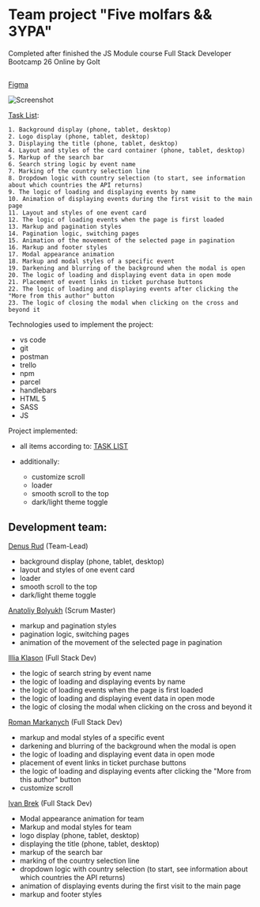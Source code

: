 # Team project "Five molfars && 3YPA"

Completed after finished the JS Module course Full Stack Developer Bootcamp 26
Online by GoIt

##

[Figma](<https://www.figma.com/file/AOs5DvnIvdZ67VSFGB2vXc/EVENT-BOOSTER-(Copy)?node-id=0%3A1>)

![Screenshot](./assets/status.png)

[Task List](https://docs.google.com/spreadsheets/d/18ZVUlEGkuRkVgS3UyUZ-1_SAuVJoNGjzhUcUF3xOhRQ/edit#gid=0):

```
1. Background display (phone, tablet, desktop)
2. Logo display (phone, tablet, desktop)
3. Displaying the title (phone, tablet, desktop)
4. Layout and styles of the card container (phone, tablet, desktop)
5. Markup of the search bar
6. Search string logic by event name
7. Marking of the country selection line
8. Dropdown logic with country selection (to start, see information about which countries the API returns)
9. The logic of loading and displaying events by name
10. Animation of displaying events during the first visit to the main page
11. Layout and styles of one event card
12. The logic of loading events when the page is first loaded
13. Markup and pagination styles
14. Pagination logic, switching pages
15. Animation of the movement of the selected page in pagination
16. Markup and footer styles
17. Modal appearance animation
18. Markup and modal styles of a specific event
19. Darkening and blurring of the background when the modal is open
20. The logic of loading and displaying event data in open mode
21. Placement of event links in ticket purchase buttons
22. The logic of loading and displaying events after clicking the "More from this author" button
23. The logic of closing the modal when clicking on the cross and beyond it
```

Technologies used to implement the project:

- vs code
- git
- postman
- trello
- npm
- parcel
- handlebars
- HTML 5
- SASS 
- JS

Project implemented:

- all items according to:
  [TASK LIST](https://docs.google.com/spreadsheets/d/18ZVUlEGkuRkVgS3UyUZ-1_SAuVJoNGjzhUcUF3xOhRQ/edit#gid=0)

- additionally:
  - customize scroll
  - loader
  - smooth scroll to the top
  - dark/light theme toggle

## Development team:

[Denus Rud](https://github.com/illFoXlli) (Team-Lead)

- background display (phone, tablet, desktop)
- layout and styles of one event card
- loader
- smooth scroll to the top
- dark/light theme toggle

[Anatoliy Bolyukh](https://github.com/ivan-box) (Scrum Master)

- markup and pagination styles
- pagination logic, switching pages
- animation of the movement of the selected page in pagination

[Illia Klason](https://github.com/IlliaKlason) (Full Stack Dev)

- the logic of search string by event name
- the logic of loading and displaying events by name
- the logic of loading events when the page is first loaded
- the logic of loading and displaying event data in open mode
- the logic of closing the modal when clicking on the cross and beyond it

[Roman Markanych](https://github.com/rmarkanych) (Full Stack Dev)

- markup and modal styles of a specific event
- darkening and blurring of the background when the modal is open
- the logic of loading and displaying event data in open mode
- placement of event links in ticket purchase buttons
- the logic of loading and displaying events after clicking the "More from this
  author" button
- customize scroll

[Ivan Brek](https://github.com/ivan-box) (Full Stack Dev)

- Modal appearance animation for team
- Markup and modal styles for team
- logo display (phone, tablet, desktop)
- displaying the title (phone, tablet, desktop)
- markup of the search bar
- marking of the country selection line
- dropdown logic with country selection (to start, see information about which
  countries the API returns)
- animation of displaying events during the first visit to the main page
- markup and footer styles
